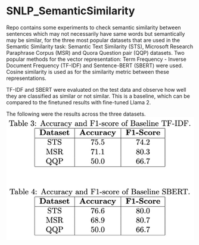 # SNLP_SemanticSimilarity

Repo contains some experiments to check semantic similarity between sentences which may not necessarily have same words but semantically may be similar, for the three most popular datasets that are used in the Semantic Similarity task: Semantic Text Similarity (STS), Microsoft Research Paraphrase Corpus (MSR) and  Quora Question pair (QQP) datasets. Two popular methods for the vector representation: Term Frequency - Inverse Document Frequency (TF-IDF) and Sentence-BERT (SBERT) were used. Cosine similarity is used as for the similarity metric between these representations.

TF-IDF and SBERT were evaluated on the test data and observe how well they are classified as similar or not similar. This is a baseline, which can be compared to the finetuned results with fine-tuned Llama 2.

The following were the results across the three datasets. 
![alt text](https://github.com/pal-priyanshi/SNLP_SemanticSimilarity/blob/main/TFIDF_SBERT.jpg)
